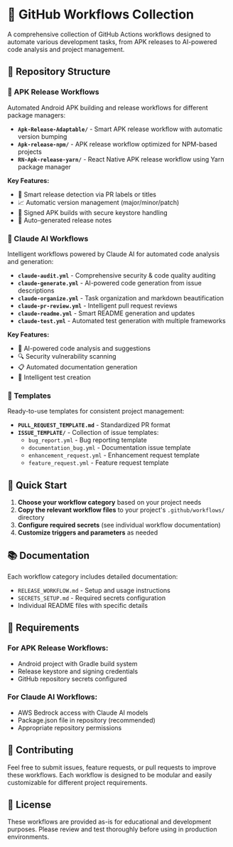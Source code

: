 # 🔄 GitHub Workflows Collection

A comprehensive collection of GitHub Actions workflows designed to automate various development tasks, from APK releases to AI-powered code analysis and project management.

## 📁 Repository Structure

### 🚀 APK Release Workflows

Automated Android APK building and release workflows for different package managers:

- **`Apk-Release-Adaptable/`** - Smart APK release workflow with automatic version bumping
- **`Apk-release-npm/`** - APK release workflow optimized for NPM-based projects
- **`RN-Apk-release-yarn/`** - React Native APK release workflow using Yarn package manager

**Key Features:**

- 🎯 Smart release detection via PR labels or titles
- 📈 Automatic version management (major/minor/patch)
- 🔐 Signed APK builds with secure keystore handling
- 📝 Auto-generated release notes

### 🤖 Claude AI Workflows

Intelligent workflows powered by Claude AI for automated code analysis and generation:

- **`claude-audit.yml`** - Comprehensive security & code quality auditing
- **`claude-generate.yml`** - AI-powered code generation from issue descriptions
- **`claude-organize.yml`** - Task organization and markdown beautification
- **`claude-pr-review.yml`** - Intelligent pull request reviews
- **`claude-readme.yml`** - Smart README generation and updates
- **`claude-test.yml`** - Automated test generation with multiple frameworks

**Key Features:**

- 🧠 AI-powered code analysis and suggestions
- 🔍 Security vulnerability scanning
- 📋 Automated documentation generation
- 🧪 Intelligent test creation

### 📝 Templates

Ready-to-use templates for consistent project management:

- **`PULL_REQUEST_TEMPLATE.md`** - Standardized PR format
- **`ISSUE_TEMPLATE/`** - Collection of issue templates:
  - `bug_report.yml` - Bug reporting template
  - `documentation_bug.yml` - Documentation issue template
  - `enhancement_request.yml` - Enhancement request template
  - `feature_request.yml` - Feature request template

## 🚀 Quick Start

1. **Choose your workflow category** based on your project needs
2. **Copy the relevant workflow files** to your project's `.github/workflows/` directory
3. **Configure required secrets** (see individual workflow documentation)
4. **Customize triggers and parameters** as needed

## 📚 Documentation

Each workflow category includes detailed documentation:

- `RELEASE_WORKFLOW.md` - Setup and usage instructions
- `SECRETS_SETUP.md` - Required secrets configuration
- Individual README files with specific details

## 🔧 Requirements

### For APK Release Workflows:

- Android project with Gradle build system
- Release keystore and signing credentials
- GitHub repository secrets configured

### For Claude AI Workflows:

- AWS Bedrock access with Claude AI models
- Package.json file in repository (recommended)
- Appropriate repository permissions

## 🤝 Contributing

Feel free to submit issues, feature requests, or pull requests to improve these workflows. Each workflow is designed to be modular and easily customizable for different project requirements.

## 📄 License

These workflows are provided as-is for educational and development purposes. Please review and test thoroughly before using in production environments.

